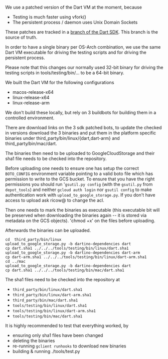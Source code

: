 <!---
Copyright (c) 2015, the Dartino project authors. Please see the AUTHORS file
for details. All rights reserved. Use of this source code is governed by a
BSD-style license that can be found in the LICENSE.md file.
-->

We use a patched version of the Dart VM at the moment, because
  * Testing is much faster using vfork()
  * The persistent process / daemon uses Unix Domain Sockets

These patches are tracked in a [branch of the Dart
SDK](https://github.com/dart-lang/sdk/tree/_temporary_dartino_patches). This
branch is the source of truth.

In order to have a single binary per OS-Arch combination, we use the
same Dart VM executable for driving the testing scripts and for driving
the persistent process.

Please note that this changes our normally used 32-bit binary for driving the
testing scripts in tools/testing/bin/... to be a 64-bit binary.

We built the Dart VM for the following configurations
  * macos-release-x64
  * linux-release-x64
  * linux-release-arm

We don't build these locally, but rely on 3 buildbots for building them in
a controlled environment.

There are download links on the 3 sdk patched bots, to update the checked in
versions download the 3 binaries and put them in the platform specific binaries
under third_party/bin/linux/{dart,dart-arm} and third_party/bin/mac/dart.

The binaries then need to be uploaded to GoogleCloudStorage and
their sha1 file needs to be checked into the repository.

Before uploading one needs to ensure one has setup the correct
`BOTO_CONFIG` environment variable pointing to a valid boto file which
has permission to write to the GCS bucket.  To ensure that you have
the right permissions you should run '`gsutil.py config` (with the
`gsutil.py` from `depot_tools`) and neither
`gcloud auth login` nor `gsutil config` to make authentication work with
`upload_to_google_storage.py`. If you don't have access to upload ask ricow@
to change the acl.

Then one needs to mark the binaries as executable (this executable bit will be
preserved when downloading the binaries again -- it is stored via metadata on
the GCS objects). 'chmod +x' on the files before uploading.

Afterwards the binaries can be uploaded.

```
cd  third_party/bin/linux
upload_to_google_storage.py -b dartino-dependencies dart
cp dart.sha1 ../../../tools/testing/bin/linux/dart.sha1
upload_to_google_storage.py -b dartino-dependencies dart-arm
cp dart-arm.sha1 ../../../tools/testing/bin/linux/dart-arm.sha1
cd ../mac
upload_to_google_storage.py -b dartino-dependencies dart
cp dart.sha1 ../../../tools/testing/bin/mac/dart.sha1
```

The sha1 files need to be checked into the repository at
  * `third_party/bin/linux/dart.sha1`
  * `third_party/bin/linux/dart-arm.sha1`
  * `third_party/bin/mac/dart.sha1`
  * `tools/testing/bin/linux/dart.sha1`
  * `tools/testing/bin/linux/dart-arm.sha1`
  * `tools/testing/bin/mac/dart.sha1`

It is highly recommended to test that everything worked, by
  * ensuring only sha1 files have been changed
  * deleting the binaries
  * re-running `gclient runhooks` to download new binaries
  * building & running ./tools/test.py
